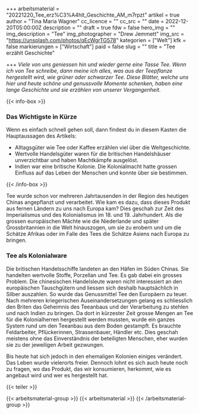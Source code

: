+++
arbeitsmaterial = "20221220_Tee_erz%C3%A4hlt_Geschichte_AM_m7rpzt"
artikel = true
author = "Tina Maria Wagner"
cc_licence = ""
cc_src = ""
date = 2022-12-20T05:00:00Z
description = ""
draft = true
fdw = false
hero_img = ""
img_description = "Tee"
img_photographer = "Drew Jemmett"
img_src = "https://unsplash.com/photos/qEcWgrTG578"
kategorien = ["Welt"]
kfk = false
markierungen = ["Wirtschaft"]
paid = false
slug = ""
title = "Tee erzählt Geschichte"

+++
_Viele von uns geniessen hin und wieder gerne eine Tasse Tee. Wenn ich von Tee schreibe, dann meine ich alles, was aus der Teepflanze hergestellt wird, wie grüner oder schwarzer Tee. Diese Blätter, welche uns hier und heute schöne und genussvolle Momente schenken, haben eine lange Geschichte und sie erzählen von unserer Vergangenheit._

  
{{< info-box >}} <h3>Das Wichtigste in Kürze</h3>

<p>Wenn es einfach schnell gehen soll, dann findest du in diesem Kasten die Hauptaussagen des Artikels:</p>

<ul>

<li>Alltagsgüter wie Tee oder Kaffee erzählen viel über die Weltgeschichte.</li>

<li>Wertvolle Handelsgüter waren für die britischen Handelshäuser unverzichtbar und haben Machtkämpfe ausgelöst.</li>

<li>Indien war eine britische Kolonie. Die Kolonialmacht hatte grossen Einfluss auf das Leben der Menschen und konnte über sie bestimmen.</li>

</ul> {{< /info-box >}}

Tee wurde schon vor mehreren Jahrtausenden in der Region des heutigen Chinas angepflanzt und verarbeitet. Wie kam es dazu, dass dieses Produkt aus fernen Ländern zu uns nach Europa kam? Dies geschah zur Zeit des Imperialismus und des Kolonialismus im 18. und 19. Jahrhundert. Als die grossen europäischen Mächte wie die Niederlande und später Grossbritannien in die Welt hinauszogen, um sie zu erobern und um die Schätze Afrikas oder im Falle des Tees die Schätze Asiens nach Europa zu bringen.

### Tee als Kolonialware

Die britischen Handelsschiffe landeten an den Häfen im Süden Chinas. Sie handelten wertvolle Stoffe, Porzellan und Tee. Es gab dabei ein grosses Problem. Die chinesischen Handelsleute waren nicht interessiert an den europäischen Tauschgütern und liessen sich deshalb hauptsächlich in Silber auszahlen. So wurde das Genussmittel Tee den Europäern zu teuer. Nach mehreren kriegerischen Auseinandersetzungen gelang es schliesslich den Briten das Geheimnis des Teeanbaus und der Verarbeitung zu stehlen und nach Indien zu bringen. Da dort in kürzester Zeit grosse Mengen an Tee für die Kolonialherren hergestellt werden mussten, wurde ein ganzes System rund um den Teeanbau aus dem Boden gestampft. Es brauchte Feldarbeiter, Pflückerinnen, Strassenbauer, Händler etc. Dies geschah meistens ohne das Einverständnis der beteiligten Menschen, eher wurden sie zu der jeweiligen Arbeit gezwungen.

Bis heute hat sich jedoch in den ehemaligen Kolonien einiges verändert. Das Leben wurde vielerorts freier. Dennoch lohnt es sich auch heute noch zu fragen, wo das Produkt, das wir konsumieren, herkommt, wie es angebaut wird und wer es hergestellt hat.

{{< teiler >}}

{{< arbeitsmaterial-group >}} {{< arbeitsmaterial >}} {{< /arbeitsmaterial-group >}}